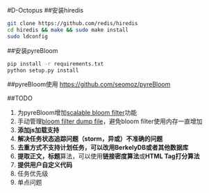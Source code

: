 #D-Octopus
##安装hiredis
```bash
git clone https://github.com/redis/hiredis
cd hiredis && make && sudo make install
sudo ldconfig
```

##安装pyreBloom
```bash
pip install -r requirements.txt
python setup.py install
```

##pyreBloom使用
https://github.com/seomoz/pyreBloom


##TODO
1. 为pyreBloom增加[scalable bloom filter](http://gsd.di.uminho.pt/members/cbm/ps/dbloom.pdf)功能
2. 手动管理[bloom filter dump file](https://github.com/seomoz/pyreBloom)，避免bloom filter使用内存一直增加
3. **添加js加载支持**
4. **解决任务状态追踪问题（storm，异或）不准确的问题**
5. **去重方式不支持计划任务，可以改用BerkelyDB或者其他数据库**
6. **提取正文，标题**算法，可以使用**链接密度算法**或**HTML Tag打分算法**
7. **提供用户自定义代码**
8. 任务优先级
9. 单点问题
